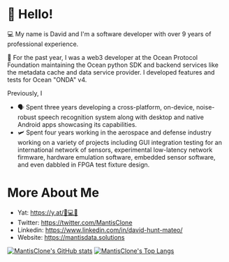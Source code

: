 # 👋 Hello!

💻 My name is David and I'm a software developer with over 9 years of professional experience. 

🌊 For the past year, I was a web3 developer at the Ocean Protocol Foundation maintaining the Ocean python SDK and backend services like the metadata cache and data service provider. I developed features and tests for Ocean "ONDA" v4.

Previously, I
  * 🗣️ Spent three years developing a cross-platform, on-device, noise-robust speech recognition system along with desktop and native Android apps showcasing its capabilities.
  * 🛩️ Spent four years working in the aerospace and defense industry working on a variety of projects including GUI integration testing for an international network of sensors, experimental low-latency network firmware, hardware emulation software, embedded sensor software, and even dabbled in FPGA test fixture design.

# More About Me

* Yat: https://y.at/🐜💻🔧
* Twitter: https://twitter.com/MantisClone
* Linkedin: https://www.linkedin.com/in/david-hunt-mateo/
* Website: https://mantisdata.solutions

[![MantisClone's GitHub stats](https://github-readme-stats.vercel.app/api?username=mantisclone&count_private=true&show_icons=true)](https://github.com/anuraghazra/github-readme-stats)
[![MantisClone's Top Langs](https://github-readme-stats.vercel.app/api/top-langs/?username=mantisclone&layout=compact&langs_count=8)](https://github.com/anuraghazra/github-readme-stats)



<!--
**DMats/DMats** is a ✨ _special_ ✨ repository because its `README.md` (this file) appears on your GitHub profile.

Here are some ideas to get you started:

- 🔭 I’m currently working on ...
- 🌱 I’m currently learning ...
- 👯 I’m looking to collaborate on ...
- 🤔 I’m looking for help with ...
- 💬 Ask me about ...
- 📫 How to reach me: ...
- 😄 Pronouns: ...
- ⚡ Fun fact: ...
-->
